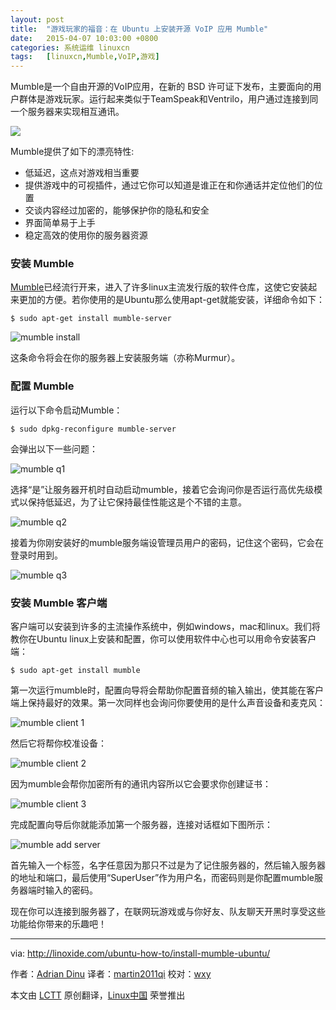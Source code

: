 ```yaml
---
layout: post
title:	"游戏玩家的福音：在 Ubuntu 上安装开源 VoIP 应用 Mumble"
date:	2015-04-07 10:03:00 +0800 
categories:	系统运维 linuxcn 
tags:	[linuxcn,Mumble,VoIP,游戏]
---
```



Mumble是一个自由开源的VoIP应用，在新的 BSD 许可证下发布，主要面向的用户群体是游戏玩家。运行起来类似于TeamSpeak和Ventrilo，用户通过连接到同一个服务器来实现相互通讯。


![](/Asserts/Images/album/201504/06/230612uuouguqtdqiudt87.jpg)


Mumble提供了如下的漂亮特性:


* 低延迟，这点对游戏相当重要
* 提供游戏中的可视插件，通过它你可以知道是谁正在和你通话并定位他们的位置
* 交谈内容经过加密的，能够保护你的隐私和安全
* 界面简单易于上手
* 稳定高效的使用你的服务器资源


### 安装 Mumble


[Mumble](http://wiki.mumble.info/wiki/Main_Page)已经流行开来，进入了许多linux主流发行版的软件仓库，这使它安装起来更加的方便。若你使用的是Ubuntu那么使用apt-get就能安装，详细命令如下：



```
$ sudo apt-get install mumble-server

```

![mumble install](/Asserts/Images/album/201504/06/230618ymdimeq47ps4futi.jpg)


这条命令将会在你的服务器上安装服务端（亦称Murmur）。


### 配置 Mumble


运行以下命令启动Mumble：



```
$ sudo dpkg-reconfigure mumble-server

```

会弹出以下一些问题：


![mumble q1](/Asserts/Images/album/201504/06/230619y230yodoemb1oh7y.jpg)


选择“是”让服务器开机时自动启动mumble，接着它会询问你是否运行高优先级模式以保持低延迟，为了让它保持最佳性能这是个不错的主意。


![mumble q2](/Asserts/Images/album/201504/06/230621vng4nhapaqg3jhzq.jpg)


接着为你刚安装好的mumble服务端设管理员用户的密码，记住这个密码，它会在登录时用到。


![mumble q3](/Asserts/Images/album/201504/06/230622b7m7im3o7n6rgbv2.jpg)


### 安装 Mumble 客户端


客户端可以安装到许多的主流操作系统中，例如windows，mac和linux。我们将教你在Ubuntu linux上安装和配置，你可以使用软件中心也可以用命令安装客户端：



```
$ sudo apt-get install mumble

```

第一次运行mumble时，配置向导将会帮助你配置音频的输入输出，使其能在客户端上保持最好的效果。第一次同样也会询问你要使用的是什么声音设备和麦克风：


![mumble client 1](/Asserts/Images/album/201504/06/230624lqcc27ceclihcno3.jpg)


然后它将帮你校准设备：


![mumble client 2](/Asserts/Images/album/201504/06/230627j0gpmopmdpd6c06t.jpg)


因为mumble会帮你加密所有的通讯内容所以它会要求你创建证书：


![mumble client 3](/Asserts/Images/album/201504/06/230630d2hr84o4frw4sa0g.jpg)


完成配置向导后你就能添加第一个服务器，连接对话框如下图所示：


![mumble add server](/Asserts/Images/album/201504/06/230632ext483b5xdu5dlm3.jpg)


首先输入一个标签，名字任意因为那只不过是为了记住服务器的，然后输入服务器的地址和端口，最后使用“SuperUser”作为用户名，而密码则是你配置mumble服务器端时输入的密码。


现在你可以连接到服务器了，在联网玩游戏或与你好友、队友聊天开黑时享受这些功能给你带来的乐趣吧！




---


via: <http://linoxide.com/ubuntu-how-to/install-mumble-ubuntu/>


作者：[Adrian Dinu](http://linoxide.com/author/adriand/) 译者：[martin2011qi](https://github.com/martin2011qi) 校对：[wxy](https://github.com/wxy)


本文由 [LCTT](https://github.com/LCTT/TranslateProject) 原创翻译，[Linux中国](http://linux.cn/) 荣誉推出
